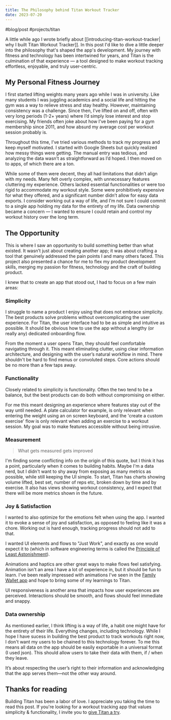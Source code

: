 ```yaml
---
title: The Philosophy behind Titan Workout Tracker
date: 2023-07-20
---
```

#blog/post #projects/titan

A little while ago I wrote briefly about [[introducing-titan-workout-tracker| why I built Titan Workout Tracker]]. In this post I'd like to dive a little deeper into the philosophy that's shaped the app's development. My journey with fitness and technology has been intertwined for years, and Titan is the culmination of that experience — a tool designed to make workout tracking effortless, enjoyable, and truly user-centric. 
## My Personal Fitness Journey
I first started lifting weights many years ago while I was in university. Like many students I was juggling academics and a social life and hitting the gym was a way to relieve stress and stay healthy. However, maintaining consistency was a challenge. Since then, I’ve lifted on and off, often with very long periods (1-2+ years) where I’d simply lose interest and stop exercising. My friends often joke about how I’ve been paying for a gym membership since 2011, and how absurd my average cost per workout session probably is.

Throughout this time, I’ve tried various methods to track my progress and keep myself motivated. I started with Google Sheets but quickly realized how messy things were getting. The manual entry was tedious, and analyzing the data wasn’t as straightforward as I’d hoped. I then moved on to apps, of which there are a ton.

While some of them were decent, they all had limitations that didn’t align with my needs. Many felt overly complex, with unnecessary features cluttering my experience. Others lacked essential functionalities or were too rigid to accommodate my workout style. Some were prohibitively expensive for what they offered, and a significant number didn’t allow for easy data exports. I consider working out a way of life, and I’m not sure I could commit to a single app holding my data for the entirety of my life. Data ownership became a concern — I wanted to ensure I could retain and control my workout history over the long term.
## The Opportunity
This is where I saw an opportunity to build something better than what existed. It wasn’t just about creating another app; it was about crafting a tool that genuinely addressed the pain points I and many others faced. This project also presented a chance for me to flex my product development skills, merging my passion for fitness, technology and the craft of building product.
 
I knew that to create an app that stood out, I had to focus on a few main areas:

### Simplicity
I struggle to name a product I enjoy using that does not embrace simplicity. The best products solve problems without overcomplicating the user experience. For Titan, the user interface had to be as simple and intuitive as possible. It should be obvious how to use the app without a lengthy (or really any) dedicated onboarding flow.

From the moment a user opens Titan, they should feel comfortable navigating through it. This meant eliminating clutter, using clear information architecture, and designing with the user’s natural workflow in mind. There shouldn't be hard to find menus or convoluted steps. Core actions should be no more than a few taps away.

### Functionality
Closely related to simplicity is functionality. Often the two tend to be a balance, but the best products can do both without compromising on either. 

For me this meant designing an experience where features stay out of the way until needed. A plate calculator for example, is only relevant when entering the weight using an on screen keyboard, and the 'create a custom exercise' flow is only relevant when adding an exercise to a workout session. My goal was to make features accessible without being intrusive.

### Measurement
> What gets measured gets improved

I'm finding some conflicting info on the origin of this quote, but I think it has a point, particularly when it comes to building habits. Maybe I'm a data nerd, but I didn't want to shy away from exposing as many metrics as possible, while still keeping the UI simple. To start, Titan has charts showing volume lifted, best set, number of reps etc, broken down by time and by exercise. It also has views showing workout consistency, and I expect that there will be more metrics shown in the future.

### Joy & Satisfaction
I wanted to also optimize for the emotions felt when using the app. I wanted it to evoke a sense of joy and satisfaction, as opposed to feeling like it was a chore. Working out is hard enough, tracking progress should not add to that. 

I wanted UI elements and flows to "Just Work", and exactly as one would expect it to (which in software engineering terms is called the [Principle of Least Astonishment](https://en.wikipedia.org/wiki/Principle_of_least_astonishment)).

Animations and haptics are other great ways to make flows feel satisfying. Animation isn't an area I have a lot of experience in, but it should be fun to learn. I've been really impressed with animations I've seen in the [Family Wallet app](https://benji.org/family-values) and hope to bring some of my learnings to Titan.

UI responsiveness is another area that impacts how user experiences are perceived. Interactions should be smooth, and flows should feel immediate and snappy. 

### Data ownership
As mentioned earlier, I think lifting is a way of life, a habit one might have for the entirety of their life. Everything changes, including technology. While I hope I have sucess in building the best product to track workouts right now, I don't want my users to be chained to this technology forever. To me this means all data on the app should be easily exportable in a universal format (I used json). This should allow users to take their data with them, if / when they leave. 

It’s about respecting the user’s right to their information and acknowledging that the app serves them—not the other way around.

## Thanks for reading
Building Titan has been a labor of love. I appreciate you taking the time to read this post. If you're looking for a workout tracking app that values simplicity & functionality, I invite you to [give Titan a try](/).

